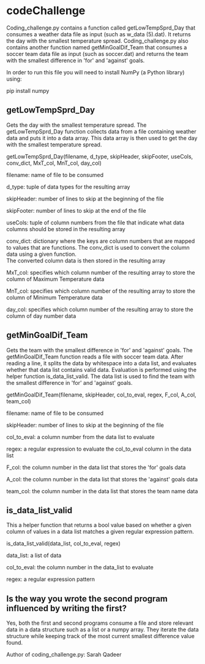 # codeChallenge

Coding_challenge.py contains a function called getLowTempSprd_Day that consumes a weather data file as input (such as w_data (5).dat). It returns the day with the smallest temperature spread.  Coding_challenge.py also contains another function named getMinGoalDif_Team that consumes a soccer team data file as input (such as soccer.dat) and returns the team with the smallest difference in 'for' and 'against' goals.

In order to run this file you will need to install NumPy (a Python library) using:

pip install numpy

## getLowTempSprd_Day

Gets the day with the smallest temperature spread. The getLowTempSprd_Day function collects data from a file containing weather data and puts it into a data array. This data array is then used to get the day with the smallest temperature spread.

getLowTempSprd_Day(filename, d_type, skipHeader, skipFooter, useCols, conv_dict, MxT_col, MnT_col, day_col) 

filename: name of file to be consumed

d_type: tuple of data types for the resulting array

skipHeader: number of lines to skip at the beginning of the file

skipFooter: number of lines to skip at the end of the file

useCols: tuple of column numbers from the file that indicate what data columns should be stored in the resulting array

conv_dict: dictionary where the keys are column numbers that are mapped to values that are functions. The conv_dict is used to convert the column data using a given function.  
           The converted column data is then stored in the resulting array
           
MxT_col: specifies which column number of the resulting array to store the column of Maximum Temperature data

MnT_col: specifies which column number of the resulting array to store the column of Minimum Temperature data

day_col: specifies which column number of the resulting array to store the column of day number data

## getMinGoalDif_Team

Gets the team with the smallest difference in 'for' and 'against' goals. The getMinGoalDif_Team function reads a file with soccer team data. After reading a line, it splits the data by whitespace into a data list, and evaluates whether that data list contains valid data. Evaluation is performed using the helper function is_data_list_valid. The data list is used to find the team with the smallest difference in 'for' and 'against' goals.

getMinGoalDif_Team(filename, skipHeader, col_to_eval, regex, F_col, A_col, team_col)

filename: name of file to be consumed

skipHeader: number of lines to skip at the beginning of the file

col_to_eval: a column number from the data list to evaluate

regex: a regular expression to evaluate the col_to_eval column in the data list

F_col: the column number in the data list that stores the 'for' goals data 

A_col: the column number in the data list that stores the 'against' goals data

team_col: the column number in the data list that stores the team name data 

## is_data_list_valid 

This a helper function that returns a bool value based on whether a given column of values in a data list matches a given regular expression pattern.

is_data_list_valid(data_list, col_to_eval, regex) 

data_list: a list of data

col_to_eval: the column number in the data_list to evaluate

regex: a regular expression pattern

## Is the way you wrote the second program influenced by writing the first?
Yes, both the first and second programs consume a file and store relevant data in a data structure such as a list or a numpy array. They iterate the data structure while keeping track of the most current smallest difference value found.

Author of coding_challenge.py: Sarah Qadeer
